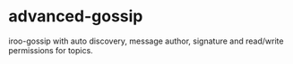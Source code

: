 # advanced-gossip
iroo-gossip with auto discovery, message author, signature and read/write permissions for topics.
